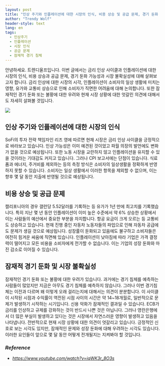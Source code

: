 ```yaml
---
layout: post
title: "인상 주기와 인플레이션에 대한 시장의 인식, 비용 상승 및 공급 문제, 경기 둔화 가능성에 대한 우려"
author: "Trendy Wolf"
header-style: text
lang: en
tags:
  - 인상주기
  - 인플레이션
  - 시장 인식
  - 공급 문제
  - 잠재적 경기 침체
---
```


안녕하세요. 트렌디울프입니다. 이번 글에서는 금리 인상 사이클과 인플레이션에 대한 시장의 인식, 비용 상승과 공급 문제, 경기 둔화 가능성과 시장 불확실성에 대해 살펴보고자 합니다. 금리 인상에 대한 시장의 시각, 인플레이션이 소비자의 일상 생활에 미치는 영향, 유가와 교통비 상승으로 인해 소비자가 직면한 어려움에 대해 논의합니다. 또한 잠재적인 경기 둔화 또는 불황에 대한 우려와 현재 시장 상황에 대한 엇갈린 의견에 대해서도 자세히 살펴볼 것입니다.

<img
    src="https://i.ytimg.com/vi/iqWK3r_8O3s/hqdefault.jpg"
/>


## 인상 주기와 인플레이션에 대한 시장의 인식
SoFi의 투자 전략 책임자인 리즈 영에 따르면 현재 시장은 금리 인상 사이클을 긍정적으로 바라보고 있습니다. 인상 가능성은 이미 예견된 것이었고 파월 의장의 발언에도 변화가 없을 것으로 예상됩니다. 또한 노동 시장을 교란하지 않고 인플레이션을 유지할 수 있을 것이라는 기대감도 커지고 있습니다. 그러나 CPI 보고서에는 단점이 있습니다. 식료품과 에너지, 주거비를 제외하는 등의 측정 방식은 소비자의 일상생활을 정확하게 반영하지 못할 수 있습니다. 소비자는 일상 생활에서 이러한 항목을 제외할 수 없으며, 이는 향후 몇 달 동안 지출에 반영될 것으로 예상됩니다.

## 비용 상승 및 공급 문제
캘리포니아의 경우 갤런당 5.52달러를 기록하는 등 유가가 1년 만에 최고치를 기록했습니다. 특히 지난 몇 년 동안 인플레이션이 이미 높은 수준에서 약 6% 상승한 상황에서 이는 사람들의 예산에서 중요한 부분을 차지합니다. 항공 요금이 크게 오르는 등 교통비도 상승하고 있습니다. 현재 진행 중인 자동차 노동자들의 파업으로 인해 자동차 공급에도 문제가 생길 것으로 예상됩니다. 성장률이 둔화되고 있음에도 불구하고 소비자들은 여전히 힘겨운 싸움에 직면해 있습니다. 인플레이션이 낮아짐에 따라 기업은 가격 결정력이 떨어지고 모든 비용을 소비자에게 전가할 수 없습니다. 이는 기업의 성장 둔화와 마진 감소로 이어질 수 있습니다.

## 잠재적 경기 둔화 및 시장 불확실성
잠재적인 경기 둔화 또는 불황에 대한 우려가 있습니다. 과거에는 경기 침체를 예측하는 사람들이 많았지만 지금은 아무도 경기 침체를 예측하지 않습니다. 그러나 이번 경기침체는 이전과 다르며 왜 이렇게 오래 걸리는지에 대해서는 의견이 분분합니다. 이 사이클이 시작된 시점과 수익률이 역전된 시점 사이의 시간은 약 14~18개월로, 일반적으로 문제가 발생하기 시작하는 시기입니다. 신용 악화가 잠재적인 결과일 수 있습니다. ECB가 금리를 인상하고 규제를 강화하는 것이 반드시 나쁜 것은 아닙니다. 그러나 영란은행에서 더 많은 부실이 발생하고 있다는 것은 시장에서 자연스러운 영향이 발생하고 있음을 나타냅니다. 전반적으로 현재 시장 상황에 대한 의견이 엇갈리고 있습니다. 긍정적인 신호로 보는 시각도 있지만, 잠재적인 문제와 성장 둔화에 대해 우려하는 시각도 있습니다. 이러한 요인들이 앞으로 몇 달 동안 어떻게 전개될지는 지켜봐야 할 것입니다.


### _Reference_
- _https://www.youtube.com/watch?v=iqWK3r_8O3s_

